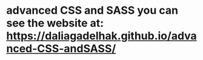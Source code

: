 # advanced CSS and SASS you can see the website at: https://daliagadelhak.github.io/advanced-CSS-andSASS/
 
